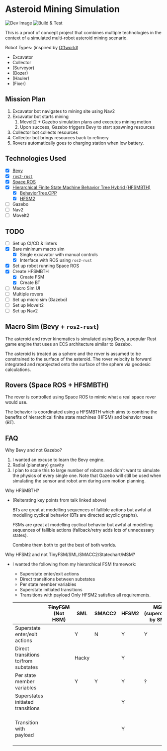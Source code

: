 # Asteroid Mining Simulation
![Dev Image](https://github.com/rcywongaa/spacemining-sim/actions/workflows/dev_image.yaml/badge.svg)
![Build & Test](https://github.com/rcywongaa/spacemining-sim/actions/workflows/build.yaml/badge.svg)

This is a proof of concept project that combines multiple technologies in the context of a simulated multi-robot asteroid mining scenario.

Robot Types: (inspired by [Offworld](https://www.offworld.ai/products))
  - Excavator
  - Collector
  - (Surveyor)
  - (Dozer)
  - (Hauler)
  - (Fixer)

## Mission Plan
1. Excavator bot navigates to mining site using Nav2
1. Excavator bot starts mining
   1. MoveIt2 + Gazebo simulation plans and executes mining motion
   1. Upon success, Gazebo triggers Bevy to start spawning resources
1. Collector bot collects resources
1. Collector bot brings resources back to refinery
1. Rovers automatically goes to charging station when low battery.

## Technologies Used
- [x] [Bevy](https://bevyengine.org/)
- [x] [`ros2-rust`](https://github.com/ros2-rust/ros2_rust)
- [x] [Space ROS](https://space.ros.org/)
- [x] [Hierarchical Finite State Machine Behavior Tree Hybrid (HFSMBTH)](https://www.youtube.com/watch?v=Qq_xX1JCreI&t=1167s)
  - [x] [BehaviorTree.CPP](https://github.com/BehaviorTree/BehaviorTree.CPP)
  - [x] [HFSM2](https://github.com/andrew-gresyk/HFSM2)
- [ ] Gazebo
- [ ] Nav2
- [ ] MoveIt2

## TODO
- [ ] Set up CI/CD & linters
- [x] Bare minimum macro sim
  - [x] Single excavator with manual controls
  - [x] Interface with ROS using `ros2-rust`
- [x] Set up robot running Space ROS
- [x] Create HFSMBTH
  - [x] Create FSM
  - [x] Create BT
- [ ] Macro Sim UI
- [ ] Multiple rovers
- [ ] Set up micro sim (Gazebo)
- [ ] Set up MoveIt2
- [ ] Set up Nav2

## Macro Sim (Bevy + `ros2-rust`)
The asteroid and rover kinematics is simulated using Bevy, a popular Rust game engine that uses an ECS architecture similar to Gazebo.

The asteroid is treated as a sphere and the rover is assumed to be constrained to the surface of the asteroid.
The rover velocity is forward integrated and reprojected onto the surface of the sphere via geodesic calculations.

## Rovers (Space ROS + HFSMBTH)
The rover is controlled using Space ROS to mimic what a real space rover would use.

The behavior is coordinated using a HFSMBTH which aims to combine the benefits of hierarchical finite state machines (HFSM) and behavior trees (BT).

## FAQ
Why Bevy and not Gazebo?
1. I wanted an excuse to learn the Bevy engine.
1. Radial (planetary) gravity
1. I plan to scale this to large number of robots and didn't want to simulate the physics of every single one.
   Note that Gazebo will still be used when simulating the sensor and robot arm during arm motion planning.

Why HFSMBTH?
- (Reiterating key points from talk linked above)

  BTs are great at modelling sequences of fallible actions but awful at modelling cyclical behavior (BTs are directed acyclic graphs).

  FSMs are great at modelling cyclical behavior but awful at modelling sequences of fallible actions (fallback/retry adds lots of unnecessary states).

  Combine them both to get the best of both worlds.

Why HFSM2 and not TinyFSM/SML/SMACC2/Statechart/MSM?
- I wanted the following from my hierarchical FSM framework:
  - Superstate enter/exit actions
  - Direct transitions between substates
  - Per state member variables
  - Superstate initiated transitions
  - Transitions with payload
  Only HFSM2 satisfies all requirements.

  |                                      | ~~TinyFSM~~ (Not HSM)     | SML   | SMACC2 | HFSM2                      | ~~MSM~~ (superceded by SML)     | Statecharts                                            |
  | ------------------------------------ | --------------------- | ----- | ------ | -------------------------- | --------------------------- | ------------------------------------------------------ |
  | Superstate enter/exit actions        |                       | Y     | N      | Y                          | Y                           |                                                        |
  | Direct transitions to/from substates |                       | Hacky |        | Y                          |                             | Y                                                      |
  | Per state member variables           |                       | Y     | Y      | Y                          | ?                           |                                                        |
  | Superstates initiated transitions    |                       |       |        | Y                          |                             |                                                        |
  | Transition with payload              |                       |       |        | Y                          |                             | N (Parameterized states can act as hardcoded payloads) |

